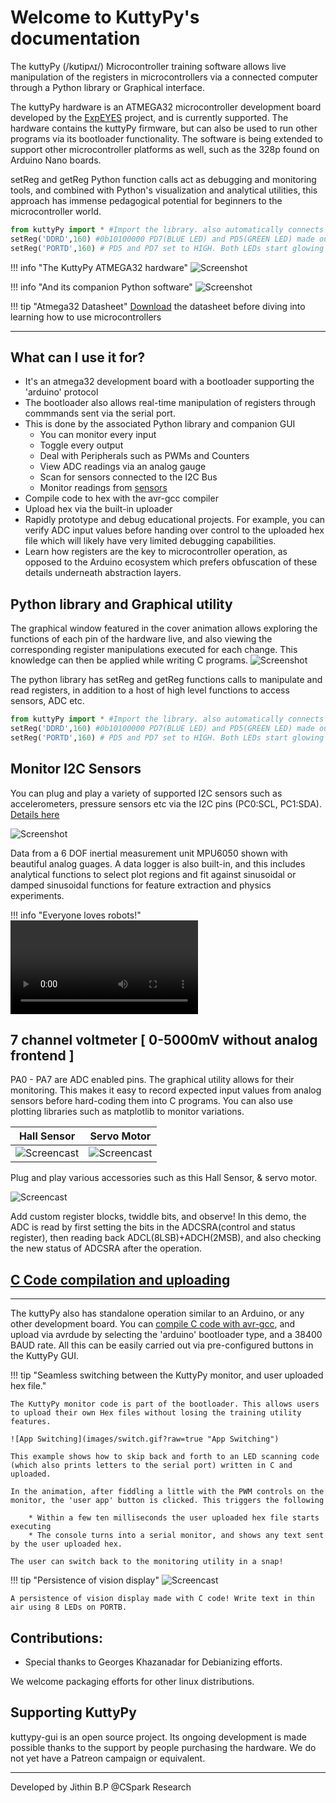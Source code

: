 # Welcome to KuttyPy's documentation

The kuttyPy (/kʊtipʌɪ/) Microcontroller training software allows live manipulation of the registers
in microcontrollers via a connected computer through a Python library or Graphical interface.

The kuttyPy hardware is an ATMEGA32 microcontroller development board developed by the [ExpEYES](http://expeyes.in) project, and is 
currently supported. The hardware contains the kuttyPy firmware, but can also be used to run other
programs via its bootloader functionality.
The software is being extended to support other microcontroller platforms as well, such as the 328p
 found on Arduino Nano boards.


setReg and getReg Python function calls act as debugging and monitoring tools, and combined with Python's visualization 
and analytical utilities, this approach has immense pedagogical potential for beginners to the microcontroller world. 
```python
from kuttyPy import * #Import the library. also automatically connects to any available kuttypy hardware.
setReg('DDRD',160) #0b10100000 PD7(BLUE LED) and PD5(GREEN LED) made output type
setReg('PORTD',160) # PD5 and PD7 set to HIGH. Both LEDs start glowing
```

!!! info "The KuttyPy ATMEGA32 hardware"
	![Screenshot](images/kuttypy.jpg)


!!! info "And its companion Python software"
	![Screenshot](images/main.gif?raw=true "Recording of the User Interface")

!!! tip "Atmega32 Datasheet"
	[Download](http://ww1.microchip.com/downloads/en/devicedoc/doc2503.pdf) the datasheet before diving
	into learning how to use microcontrollers


---
## What can I use it for?

+ It's an atmega32 development board with a bootloader supporting the 'arduino' protocol
+ The bootloader also allows real-time manipulation of registers through commmands sent via the serial port.
+ This is done by the associated Python library and companion GUI
    + You can monitor every input
    + Toggle every output
    + Deal with Peripherals such as PWMs and Counters
    + View ADC readings via an analog gauge
    + Scan for sensors connected to the I2C Bus
    + Monitor readings from [sensors](sensors)
+ Compile code to hex with the avr-gcc compiler
+ Upload hex via the built-in uploader
+ Rapidly prototype and debug educational projects. For example, you can verify ADC input values before handing over control to the uploaded hex file which will likely have very limited debugging capabilities.
+ Learn how registers are the key to microcontroller operation, as opposed to the Arduino ecosystem which prefers obfuscation of these details underneath abstraction layers.

## Python library and Graphical utility

The graphical window featured in the cover animation allows exploring the functions of each pin of the hardware live, and also
viewing the corresponding register manipulations executed for each change. This knowledge can then be applied while writing C programs.
![Screenshot](images/blink.gif?raw=true "Write Python code to blink all of PORT D")

The python library has setReg and getReg functions calls to manipulate and read registers, in addition to a host of high level functions
to access sensors, ADC etc.
```python
from kuttyPy import * #Import the library. also automatically connects to any available kuttypy hardware.
setReg('DDRD',160) #0b10100000 PD7(BLUE LED) and PD5(GREEN LED) made output type
setReg('PORTD',160) # PD5 and PD7 set to HIGH. Both LEDs start glowing
```

## Monitor I2C Sensors

You can plug and play a variety of supported I2C sensors such as accelerometers, pressure sensors etc via the I2C pins (PC0:SCL, PC1:SDA).
[Details here](sensors)

![Screenshot](images/mpu6050.gif?raw=true "6 DOF inertial measurement unit MPU6050")

Data from a 6 DOF inertial measurement unit MPU6050 shown with beautiful analog guages. A data logger is also built-in, and
this includes analytical functions to select plot regions and fit against sinusoidal or damped sinusoidal functions for 
feature extraction and physics experiments.

!!! info "Everyone loves robots!"
	<video controls >
		<source src="images/robot.mp4"
				type="video/mp4">
		Sorry, your browser doesn't support embedded videos.
	</video>


## 7 channel voltmeter [ 0-5000mV without analog frontend ]

PA0 - PA7 are ADC enabled pins. The graphical utility allows for their monitoring. This makes it easy to record expected input
values from analog sensors before hard-coding them into C programs. You can also use plotting libraries such as matplotlib to monitor variations.


Hall Sensor|Servo Motor
---|---
![Screencast](images/hall_sensor.webp?raw=true "Hall sensor!") | ![Screencast](images/servo_motor.webp?raw=true "Hall sensor!")

Plug and play various accessories such as this Hall Sensor, & servo motor.

![Screencast](images/custom_registers.gif?raw=true "Add Register widgets, twiddle bits, and see what happens!")

Add custom register blocks, twiddle bits, and observe!
In this demo, the ADC is read by first setting the bits in the ADCSRA(control and status register), then reading back ADCL(8LSB)+ADCH(2MSB), and also checking the new status of ADCSRA after the operation.

## [C Code compilation and uploading](programming/c)
---

The kuttyPy also has standalone operation similar to an Arduino, or any other development board.
You can [compile C code with avr-gcc](programming/c), and upload via avrdude by selecting the 'arduino' bootloader type, and a 38400 BAUD rate. All
this can be easily carried out via pre-configured buttons in the KuttyPy GUI.

!!! tip "Seamless switching between the KuttyPy monitor, and user uploaded hex file."

	The KuttyPy monitor code is part of the bootloader. This allows users to upload their own Hex files without losing the training utility features.

	![App Switching](images/switch.gif?raw=true "App Switching")

	This example shows how to skip back and forth to an LED scanning code (which also prints letters to the serial port) written in C and uploaded.

	In the animation, after fiddling a little with the PWM controls on the monitor, the 'user app' button is clicked. This triggers the following

		* Within a few ten milliseconds the user uploaded hex file starts executing
		* The console turns into a serial monitor, and shows any text sent by the user uploaded hex.

	The user can switch back to the monitoring utility in a snap!

!!! tip "Persistence of vision display"
	![Screencast](images/pov_display.webp?raw=true "POV display!")

	A persistence of vision display made with C code! Write text in thin air using 8 LEDs on PORTB.


## Contributions:
+ Special thanks to Georges Khazanadar for Debianizing efforts.

We welcome packaging efforts for other linux distributions.

## Supporting KuttyPy

kuttypy-gui is an open source project. Its ongoing development is made possible thanks to the support by 
people purchasing the hardware. We do not yet have a Patreon campaign or equivalent.

---
Developed by Jithin B.P @CSpark Research
